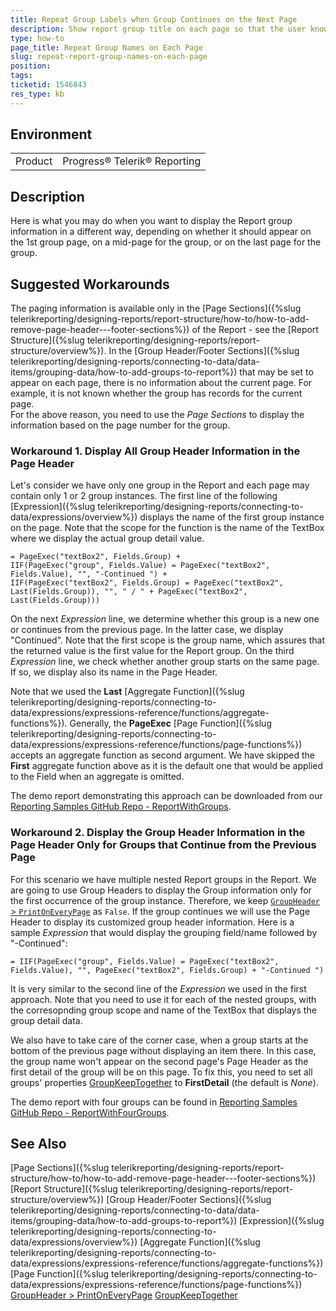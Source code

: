 ```yaml
---
title: Repeat Group Labels when Group Continues on the Next Page
description: Show report group title on each page so that the user knows when it begins and when continues
type: how-to
page_title: Repeat Group Names on Each Page
slug: repeat-report-group-names-on-each-page
position: 
tags: 
ticketid: 1546843
res_type: kb
---
```


## Environment
<table>
	<tbody>
		<tr>
			<td>Product</td>
			<td>Progress® Telerik® Reporting</td>
		</tr>
	</tbody>
</table>


## Description

Here is what you may do when you want to display the Report group information in a different way, depending on whether it should appear on the 1st group page, 
on a mid-page for the group, or on the last page for the group.

## Suggested Workarounds
The paging information is available only in the [Page Sections]({%slug telerikreporting/designing-reports/report-structure/how-to/how-to-add-remove-page-header---footer-sections%}) of the Report - see the [Report Structure]({%slug telerikreporting/designing-reports/report-structure/overview%}). In the [Group Header/Footer Sections]({%slug telerikreporting/designing-reports/connecting-to-data/data-items/grouping-data/how-to-add-groups-to-report%}) that may be 
set to appear on each page, there is no information about the current page. For example, it is not known whether the group has records for the current page.  
For the above reason, you need to use the _Page Sections_ to display the information based on the page number for the group.

### Workaround 1. Display All Group Header Information in the Page Header

Let's consider we have only one group in the Report and each page may contain only 1 or 2 group instances. The first line of the following [Expression]({%slug telerikreporting/designing-reports/connecting-to-data/expressions/overview%}) displays the name of the first group instance on the page. Note that the scope for the function is the name of the TextBox where we display the actual group detail value.

````
= PageExec("textBox2", Fields.Group) + 
IIF(PageExec("group", Fields.Value) = PageExec("textBox2", Fields.Value), "", "-Continued ") + 
IIF(PageExec("textBox2", Fields.Group) = PageExec("textBox2", Last(Fields.Group)), "", " / " + PageExec("textBox2", Last(Fields.Group)))
````

On the next _Expression_ line, we determine whether this group is a new one or continues from the previous page. In the latter case, we display "Continued". Note that the first scope is the group name, which assures that the returned value is the first value for the Report group. On the third _Expression_ line, we check whether another group starts on the same page. If so, we display also its name in the Page Header.

Note that we used the __Last__ [Aggregate Function]({%slug telerikreporting/designing-reports/connecting-to-data/expressions/expressions-reference/functions/aggregate-functions%}). Generally, the __PageExec__ [Page Function]({%slug telerikreporting/designing-reports/connecting-to-data/expressions/expressions-reference/functions/page-functions%}) accepts an aggregate function as second argument. We have skipped the __First__ aggregate function above as it is the default one that would be applied to the Field when an aggregate is omitted.

The demo report demonstrating this approach can be downloaded from our [Reporting Samples GitHub Repo - ReportWithGroups](https://github.com/telerik/reporting-samples/blob/master/ReportWithGroups/ReportWithGroups.trdp).

### Workaround 2. Display the Group Header Information in the Page Header Only for Groups that Continue from the Previous Page

For this scenario we have multiple nested Report groups in the Report. We are going to use Group Headers to display the Group information only for the first occurrence of the group instance. Therefore, we keep [`GroupHeader` > `PrintOnEveryPage`](/api/Telerik.Reporting.GroupSection#collapsible-Telerik_Reporting_GroupSection_PrintOnEveryPage) as `False`. If the group continues we will use the Page Header to display its customized group header information. Here is a sample _Expression_ that would display the grouping field/name followed by "-Continued":

````
= IIF(PageExec("group", Fields.Value) = PageExec("textBox2", Fields.Value), "", PageExec("textBox2", Fields.Group) + "-Continued ")
````

It is very similar to the second line of the _Expression_ we used in the first approach. Note that you need to use it for each of the nested groups, with the corresopnding group scope and name of the TextBox that displays the group detail data.

We also have to take care of the corner case, when a group starts at the bottom of the previous page without displaying an item there. In this case, the group name won't appear on the second page's Page Header as the first detail of the group will be on this page. To fix this, you need to set all groups' properties [GroupKeepTogether](/api/Telerik.Reporting.GroupKeepTogether) to __FirstDetail__ (the default is _None_).

The demo report with four groups can be found in [Reporting Samples GitHub Repo - ReportWithFourGroups](https://github.com/telerik/reporting-samples/blob/master/ReportWithGroups/ReportWithFourGroups.trdp).

## See Also
[Page Sections]({%slug telerikreporting/designing-reports/report-structure/how-to/how-to-add-remove-page-header---footer-sections%})
[Report Structure]({%slug telerikreporting/designing-reports/report-structure/overview%})
[Group Header/Footer Sections]({%slug telerikreporting/designing-reports/connecting-to-data/data-items/grouping-data/how-to-add-groups-to-report%})
[Expression]({%slug telerikreporting/designing-reports/connecting-to-data/expressions/overview%})
[Aggregate Function]({%slug telerikreporting/designing-reports/connecting-to-data/expressions/expressions-reference/functions/aggregate-functions%})
[Page Function]({%slug telerikreporting/designing-reports/connecting-to-data/expressions/expressions-reference/functions/page-functions%})
[GroupHeader > PrintOnEveryPage](/api/Telerik.Reporting.GroupSection#collapsible-Telerik_Reporting_GroupSection_PrintOnEveryPage)
[GroupKeepTogether](/api/Telerik.Reporting.GroupKeepTogether)
